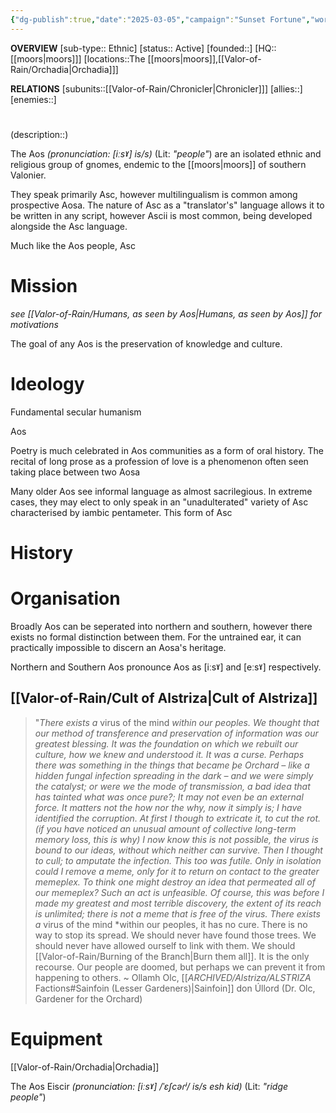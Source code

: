```yaml
---
{"dg-publish":true,"date":"2025-03-05","campaign":"Sunset Fortune","world":"Tor","game_date":null,"type":"faction","first mentioned":null,"met":null,"rel":null,"tags":["sf","faction"],"icon":"FasUsers","permalink":"/valor-of-rain/aos/","dgPassFrontmatter":true,"created":"2025-03-05T16:06:21.757+10:30","updated":"2025-07-25T22:53:35.827+09:30"}
---
```


**OVERVIEW**
[sub-type:: Ethnic]
[status:: Active]
[founded::]
[HQ:: [[moors\|moors]]]
[locations::The [[moors\|moors]],[[Valor-of-Rain/Orchadia\|Orchadia]]]

**RELATIONS**
[subunits::[[Valor-of-Rain/Chronicler\|Chronicler]]]
[allies::]
[enemies::]

# 
(description::)



The Aos *(pronunciation: \[iːsˠ] is/s)* (Lit: *"people"*)
are an isolated ethnic and religious  group of gnomes, endemic to the [[moors\|moors]] of southern Valonier.

They speak primarily Asc, however multilingualism is common among prospective Aosa.
The nature of Asc as a "translator's" language allows it to be written in any script, however Ascii is most common, being developed alongside the Asc language.

Much like the Aos people, Asc 
# Mission

*see [[Valor-of-Rain/Humans, as seen by Aos\|Humans, as seen by Aos]] for motivations*

The goal of any Aos is the preservation of knowledge and culture.
# Ideology

Fundamental secular humanism

Aos 


Poetry is much celebrated in Aos communities as a form of oral history.
The recital of long prose as a profession of love is a phenomenon often seen taking place between two Aosa 


Many older Aos see informal language as almost sacrilegious.
In extreme cases, they may elect to only speak in an "unadulterated" variety of Asc characterised by iambic pentameter.  This form of Asc
# History





# Organisation
Broadly Aos can be seperated into northern and southern, however there exists no formal distinction between them.  For the untrained ear, it can practically impossible to discern an Aosa's heritage. 

Northern and Southern Aos pronounce Aos as \[iːsˠ] and \[eːsˠ] respectively.



## [[Valor-of-Rain/Cult of Alstriza\|Cult of Alstriza]]

> "*There exists a* virus of the mind *within our peoples.  We thought that our method of transference and preservation of information was our greatest blessing.  It was the foundation on which we rebuilt our culture, how we knew and understood it.  It was a curse.  Perhaps there was something in the things that became þe Orchard – like a hidden fungal infection spreading in the dark –  and we were simply the catalyst; or were we the mode of transmission, a bad idea that has tainted what was once pure?; It may not even be an external force.  It matters not the how nor the why, now it simply is; I have identified the corruption.  At first I though to extricate it, to cut the rot.  (if you have noticed an unusual amount of collective long-term memory loss, this is why)  I now know this is not possible, the virus is bound to our ideas, without which neither can survive.  Then I thought to cull; to amputate the infection.  This too was futile.  Only in isolation could I remove a meme, only for it to return on contact to the greater memeplex.  To think one might destroy an idea that permeated all of our memeplex?  Such an act is unfeasible.  Of course, this was before I made my greatest and most terrible discovery, the extent of its reach is unlimited; there is not a meme that is free of the virus.  There exists a* virus of the mind *within our peoples, it has no cure.  There is no way to stop its spread.  We should never have found those trees.  We should never have allowed ourself to link with them.  We should [[Valor-of-Rain/Burning of the Branch\|Burn them all]].  It is the only recourse.  Our people are doomed, but perhaps we can prevent it from happening to others.
> ~ Ollamh Olc, [[_ARCHIVED/Alstriza/ALSTRIZA_ Factions#Sainfoin (Lesser Gardeners)\|Sainfoin]] don Úllord (Dr. Olc, Gardener for the Orchard)


# Equipment

[[Valor-of-Rain/Orchadia\|Orchadia]]

The Aos Eiscir *(pronunciation: \[iːsˠ] /ˈɛʃcəɾʲ/ is/s esh kid)* (Lit: *"ridge people"*)